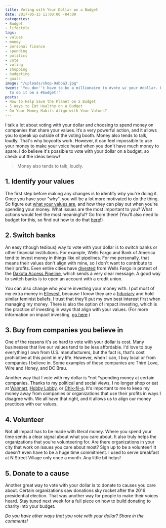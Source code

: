 ```yaml
---
title: Voting with Your Dollar on a Budget
date: 2017-05-15 11:00:00 -04:00
categories:
- Budget
- lifestyle
tags:
- values
- money
- personal finance
- spending
- politics
- vote
- voting
- shopping
- budgeting
- goals
image: "/uploads/shop-9abba3.jpg"
tweet: 'You don''t have to be a millionaire to #vote w/ your #dollar. Find out how
  to do it on a #budget!'
posts:
- How to Help Save the Planet on a Budget
- 5 Ways to Eat Healthy on a Budget
- Do Your Money Habits Align with Your Values?
---
```


I talk a lot about voting with your dollar and choosing to spend money on companies that share your values. It’s a very powerful action, and it allows you to speak up outside of the voting booth. Money also tends to talk, loudly. That's why boycotts work. However, it can feel impossible to use your money to make your voice heard when you don't have much money to spare. I do believe it's possible to vote with your dollar on a budget, so check out the ideas below!

> Money also tends to talk, loudly.

## 1.  Identify your values

The first step before making any changes is to identify *why* you're doing it. Once you have your "why", you will be a lot more motivated to do the thing. So figure out [what your values are](https://www.maggiegermano.com/blog/do-your-habits-and-values-align/), and how they can play out when you're spending your money. What issues are the most important to you? What actions would feel the most meaningful? Go from there! (You'll also need to budget for this, so find out how to do that [here](https://www.maggiegermano.com/blog/how-to-create-a-budget-that-works-for-you/)!)

## 2. Switch banks

An easy (though tedious) way to vote with your dollar is to switch banks or other financial institutions. For example, Wells Fargo and Bank of America tend to invest money in things like oil pipelines. For me personally, that means their values don't align with mine, so I don't want to contribute to their profits. Even entire cities have [divested](http://www.npr.org/sections/thetwo-way/2017/02/08/514133514/two-cities-vote-to-pull-more-than-3-billion-from-wells-fargo-over-dakota-pipelin) from Wells Fargo in protest of the [Dakota Access Pipeline](http://earthjustice.org/cases/2016/the-dakota-access-pipeline), which sends a very clear message. A good way to switch banks is to open an account with a credit union.

You can also change who you're investing your money with. I put most of my extra money in [Ellevest](http://ellevest.com), because I know they are a [fiduciary](https://www.maggiegermano.com/blog/why-the-fiduciary-rule-matters-to-your-money/) and hold similar feminist beliefs. I trust that they'll put my own best interest first when managing my money. There is also the option of impact investing, which is the practice of investing in ways that align with your values. (For more information on impact investing, [go here](https://drive.google.com/file/d/0BxC1FCp2BvTtVXpjNnRGVzZDdFU/view?usp=sharing).)

## 3. Buy from companies you believe in

One of the reasons it's so hard to vote with your dollar is cost. Many businesses that live our values tend to be less affordable. I'd love to buy everything I own from U.S. manufacturers, but the fact is, that's cost prohibitive at this point in my life. However, when I can, I buy local or from companies I believe in. Some examples of these companies are Third Love, Wire and Honey, and DC Brau.

Another way that I vote with my dollar is \*not \*spending money at certain companies. Thanks to my political and social views, I no longer shop or eat at [Walmart](http://www.npr.org/sections/thesalt/2015/06/05/411978638/why-wal-marts-labor-issues-run-deeper-than-too-much-justin-bieber), [Hobby Lobby](https://www.nytimes.com/2014/07/01/us/hobby-lobby-case-supreme-court-contraception.html?_r=0), or [Chik-fil-a](https://thinkprogress.org/why-chick-fil-as-anti-lgbt-giving-is-still-a-problem-88634cd34a81). It's important to me to keep my money away from companies or organizations that use their profits in ways I disagree with. We all have that right, and it allows us to align our money practices with our values.

## 4. Volunteer

Not all impact has to be made with literal money. Where you spend your time sends a clear signal about what you care about. It also truly helps the organizations that you're volunteering for. Are there organizations in your city that work on issues you care about most? Sign up to be a volunteer! It doesn't even have to be a huge time commitment. I used to serve breakfast at N Street Village only once a month. Any little bit helps!

## 5. Donate to a cause

Another great way to vote with your dollar is to donate to causes you care about. Certain organizations saw donations sky rocket after the 2016 presidential election. That was another way for people to make their voices heard. Stay tuned next week for a full piece on how to build donating to charity into your budget.

*Do you have other ways that you vote with your dollar? Share in the comments!*